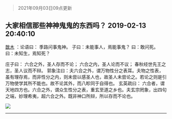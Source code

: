 > 2021年09月03日09点更新
<link rel="stylesheet" href="https://cdn.jsdelivr.net/gh/taotie6/sampleJSON@main/css/photo_show.css">


 ## 大家相信那些神神鬼鬼的东西吗？ 2019-02-13 20:40:10

 [㪚木](https://www.coolapk.com/feed/10282218?shareKey=MmY1ZWM1ODE1ZjdlNjEzMTc0NmU~) ：论语曰：
季路问事鬼神。
子曰：未能事人，焉能事鬼？
曰：敢问死。
曰：未知生，焉知死？

庄子曰：
六合之外，圣人存而不论；
六合之内，圣人论而不议；
春秋经世先王之志，圣人议而不辩。
郭象注曰：夫六合之外，谓万物性分之表耳。夫物之性表，虽有理存焉，而非性分之内<!--break-->，则未尝以感圣人也，故圣人未尝论之。若论之则是引万物使学其所不能也。故不论其外，而八畛同于自得也。
玄英疏曰：
六合者，谓天地四方也。六合之外，谓众生性分之表，重玄至道之乡也。夫玄宗罔象，出四句之端，妙理希夷，超六合之外。既非神口所辩，所以存而不论也。 

<div class="album">
<img class="img-item" src="http://image.coolapk.com/feed/2019/0213/20/1081091_1550061606_1968@1080x1440.jpg" />
</div>

 ------- 

